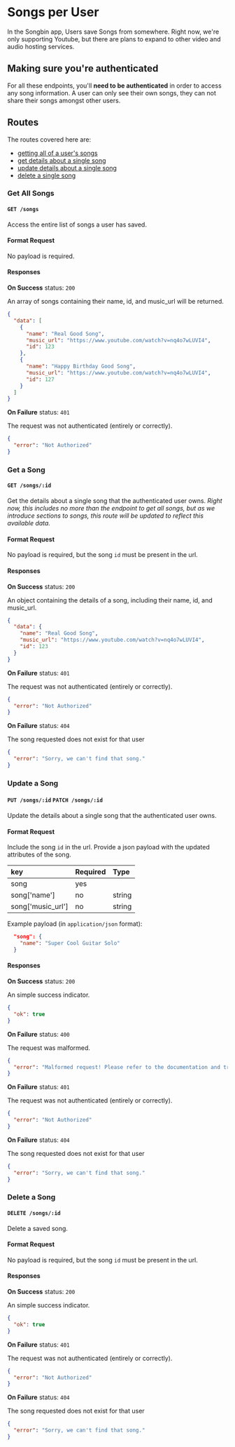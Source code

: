 # Songs per User

In the Songbin app, Users save Songs from somewhere. Right now, we're only supporting Youtube, but there are plans to expand to other video and audio hosting services.

## Making sure you're authenticated

For all these endpoints, you'll **need to be authenticated** in order to access any song information. A user can only see their own songs, they can not share their songs amongst other users.

## Routes

The routes covered here are:

* [getting all of a user's songs](#get-all-songs)
* [get details about a single song](#get-a-song)
* [update details about a single song](#update-a-song)
* [delete a single song](#delete-a-song)

### Get All Songs

#### `GET /songs`

Access the entire list of songs a user has saved.

#### Format Request

No payload is required.

#### Responses

**On Success** status: `200`

An array of songs containing their name, id, and music_url will be returned.

``` json
{
  "data": [
    {
      "name": "Real Good Song",
      "music_url": "https://www.youtube.com/watch?v=nq4o7wLUVI4",
      "id": 123
    },
    {
      "name": "Happy Birthday Good Song",
      "music_url": "https://www.youtube.com/watch?v=nq4o7wLUVI4",
      "id": 127
    }
  ]
}
```

**On Failure** status: `401`

The request was not authenticated (entirely or correctly).

``` json
{
  "error": "Not Authorized"
}
```

### Get a Song

#### `GET /songs/:id`

Get the details about a single song that the authenticated user owns. _Right now, this includes no more than the endpoint to get all songs, but as we introduce sections to songs, this route will be updated to reflect this available data._

#### Format Request

No payload is required, but the song `id` must be present in the url.

#### Responses

**On Success** status: `200`

An object containing the details of a song, including their name, id, and music_url.

``` json
{
  "data": {
    "name": "Real Good Song",
    "music_url": "https://www.youtube.com/watch?v=nq4o7wLUVI4",
    "id": 123
  }
}
```

**On Failure** status: `401`

The request was not authenticated (entirely or correctly).

``` json
{
  "error": "Not Authorized"
}
```

**On Failure** status: `404`

The song requested does not exist for that user

``` json
{
  "error": "Sorry, we can't find that song."
}
```

### Update a Song

#### `PUT /songs/:id` `PATCH /songs/:id`

Update the details about a single song that the authenticated user owns.

#### Format Request

Include the song `id` in the url. Provide a json payload with the updated attributes of the song.

| key               | Required       | Type           |
| :-------------    | :------------- | :------------- |
| song              | yes            |                |
| song['name']      | no             | string         |
| song['music_url'] | no             | string         |

Example payload (in `application/json` format):

``` json
  "song": {
    "name": "Super Cool Guitar Solo"
  }
```

#### Responses

**On Success** status: `200`

An simple success indicator.

``` json
{
  "ok": true
}
```

**On Failure** status: `400`

The request was malformed.

``` json
{
  "error": "Malformed request! Please refer to the documentation and try again"
}
```

**On Failure** status: `401`

The request was not authenticated (entirely or correctly).

``` json
{
  "error": "Not Authorized"
}
```

**On Failure** status: `404`

The song requested does not exist for that user

``` json
{
  "error": "Sorry, we can't find that song."
}
```

### Delete a Song

#### `DELETE /songs/:id`

Delete a saved song.

#### Format Request

No payload is required, but the song `id` must be present in the url.

#### Responses

**On Success** status: `200`

An simple success indicator.

``` json
{
  "ok": true
}
```

**On Failure** status: `401`

The request was not authenticated (entirely or correctly).

``` json
{
  "error": "Not Authorized"
}
```

**On Failure** status: `404`

The song requested does not exist for that user

``` json
{
  "error": "Sorry, we can't find that song."
}
```
